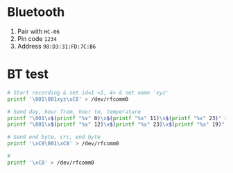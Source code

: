 # Bluetooth

1. Pair with ```HC-06```
2. Pin code ```1234```
3. Address ```98:D3:31:FD:7C:B6```

# BT test
```bash
# Start recording & set id=1 <1, 4> & set name 'xyz'
printf '\001\001xyz\xC8' > /dev/rfcomm0

# Send day, hour from, hour to, temperature
printf "\001\x$(printf "%x" 0)\x$(printf "%x" 11)\x$(printf "%x" 23)" > /dev/rfcomm0
printf "\001\x$(printf "%x" 12)\x$(printf "%x" 23)\x$(printf "%x" 19)" > /dev/rfcomm0

# Send end byte, crc, end byte
printf '\xC8\001\xC8' > /dev/rfcomm0

#
printf '\xC8' > /dev/rfcomm0
```